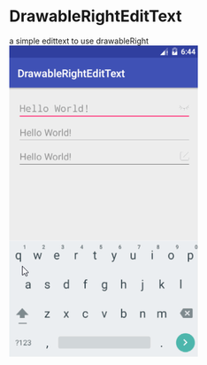 # DrawableRightEditText
a simple edittext to use drawableRight
![image](https://github.com/Jastyle/DrawableRightEditText/blob/master/test1.gif)
